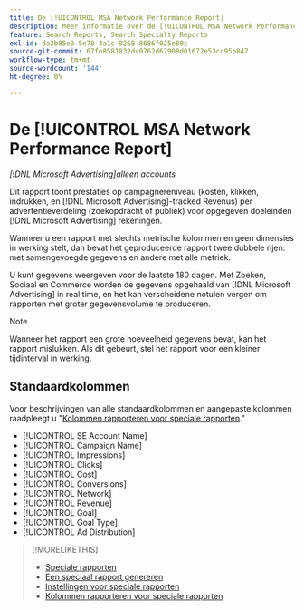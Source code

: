 ```yaml
---
title: De [!UICONTROL MSA Network Performance Report]
description: Meer informatie over de [!UICONTROL MSA Network Performance Report].
feature: Search Reports, Search Specialty Reports
exl-id: da2b85e9-5e78-4a1c-9268-8686f025e80c
source-git-commit: 67fe8581832dc0762d62908d01672e53cc95b847
workflow-type: tm+mt
source-wordcount: '144'
ht-degree: 0%

---
```


# De [!UICONTROL MSA Network Performance Report]

*[!DNL Microsoft Advertising]alleen accounts*

Dit rapport toont prestaties op campagnereniveau (kosten, klikken, indrukken, en [!DNL Microsoft Advertising]-tracked Revenus) per advertentieverdeling (zoekopdracht of publiek) voor opgegeven doeleinden [!DNL Microsoft Advertising] rekeningen.

Wanneer u een rapport met slechts metrische kolommen en geen dimensies in werking stelt, dan bevat het geproduceerde rapport twee dubbele rijen: met samengevoegde gegevens en andere met alle metriek.

U kunt gegevens weergeven voor de laatste 180 dagen. Met Zoeken, Sociaal en Commerce worden de gegevens opgehaald van [!DNL Microsoft Advertising] in real time, en het kan verscheidene notulen vergen om rapporten met groter gegevensvolume te produceren.

>[!NOTE]
>
>Wanneer het rapport een grote hoeveelheid gegevens bevat, kan het rapport mislukken. Als dit gebeurt, stel het rapport voor een kleiner tijdinterval in werking.

## Standaardkolommen

Voor beschrijvingen van alle standaardkolommen en aangepaste kolommen raadpleegt u &quot;[Kolommen rapporteren voor speciale rapporten](specialty-report-columns.md).&quot;

* [!UICONTROL SE Account Name]
* [!UICONTROL Campaign Name]
* [!UICONTROL Impressions]
* [!UICONTROL Clicks]
* [!UICONTROL Cost]
* [!UICONTROL Conversions]
* [!UICONTROL Network]
* [!UICONTROL Revenue]
* [!UICONTROL Goal]
* [!UICONTROL Goal Type]
* [!UICONTROL Ad Distribution]

>[!MORELIKETHIS]
>
>* [Speciale rapporten](specialty-report-about.md)
>* [Een speciaal rapport genereren](specialty-report-generate.md)
>* [Instellingen voor speciale rapporten](specialty-report-settings.md)
>* [Kolommen rapporteren voor speciale rapporten](specialty-report-columns.md)
